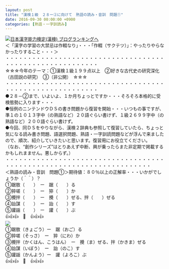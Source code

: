 ```yaml
---
layout: post
title: "漢検１級　２８ー②に向けて　熟語の読み・音訓　問題①"
date: 2016-09-30 00:00:00 +0900
categories: [熟語・一字訓読み]
---
```


[![](/syuusyuu9701/assets/images/漢検１級-２８ー②に向けて-熟語の読み・音訓-問題①-br_c_3028_1.gif)](http://blog.with2.net/link.php?1659096:3028 "日本漢字能力検定(漢検) ブログランキングへ")[日本漢字能力検定(漢検) ブログランキングへ](http://blog.with2.net/link.php?1659096:3028)  
＜「漢字の学習の大禁忌は作輟なり」・・・「作輟（サクテツ）」：やったりやらなかったりすること・・・＞  
・・・・・・・・・・・・・・・・・・・・・・・・・・・・・・・・・・・・・・・・・・・・・・・・・・・・・・・・・  
☆☆☆今年のテーマ：①漢検１級１９９点以上　②好きな古代史の研究深化（古田説の研究）　③（非公開）　☆☆☆　　  
・・・・・・・・・・・・・・・・・・・・・・・・・・・・・・・・・・・・・・・・・・・・・・・・・・・・・・・・・  
●２８－②まで、いよいよ、１か月ちょっとですか・・・そろそろ本格的に受検態勢に入ります・・・  
●恒例のニンテンドウＤＳの書き問題から復習を開始・・・いつもの事ですが、準１の１０１３字中（の熟語など）２０語ぐらい書けず、１級２６９９字中（の熟語など）２００語ぐらい書けず。  
●今回、同ＤＳをやりながら、漢検２辞典も参照して復習していたら、ちょっと気になる読み書き問題、語選択問題、熟語・一字訓読問題などが浮んで来ましたので、順次、紹介していきたいと思います。復習用にお役立てください。  
（なお、“創作シリーズ”はとりあえず中断、興が乗ったらまた非定期で掲載するかもしれまません。悪しからず。）  
・・・・・・・・・・・・・・・・・・・・・・・・・・・・・・・・・・・・・・・・・・・・・・・・・・・・・・・・・・・・・・・・・・・・・  
＜熟語の読み・音訓　問題①＞期待値：８０％以上の正解率・・・いかがでしょうか（＾＾）？  
①踞敖（　　）　ー　踞（　　）る  
②猝嗟（　　）　ー　猝（　　）か  
③攪拌（　　）　ー　攪（　　）ぜる、拌（　　）ぜる  
④詒謀（　　）　ー　詒（　　）す  
⑤讙謡（　　）　ー　讙（　　）ぶ  
👍👍👍　🐒　👍👍👍  
![](/syuusyuu9701/assets/images/漢検１級-２８ー②に向けて-熟語の読み・音訓-問題①-c4da34fd61d0ba48a1c56cea71e9e5e3.png)  
①踞敖（きょごう）ー　踞（おご）る  
②猝嗟（そっさ）　ー　猝（にわ）か  
③攪拌（かくはん、こうはん）　ー　攪（ま）ぜる、拌（かきま）ぜる  
④詒謀（いぼう）　ー　詒（のこ）す  
⑤讙謡（かんよう）ー　讙（よろこ）ぶ  
👍👍👍　🐒　👍👍👍  